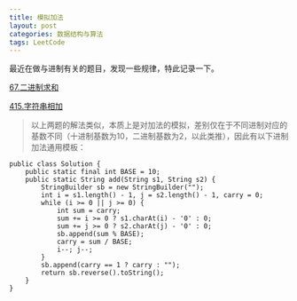 ```yaml
---
title: 模拟加法
layout: post
categories: 数据结构与算法
tags: LeetCode
---
```

最近在做与进制有关的题目，发现一些规律，特此记录一下。 

[67.二进制求和](https://leetcode-cn.com/problems/add-binary/)
    
[415.字符串相加](https://leetcode-cn.com/problems/add-strings/)

> 以上两题的解法类似，本质上是对加法的模拟，差别仅在于不同进制对应的基数不同（十进制基数为10，二进制基数为2，以此类推），因此有以下进制加法通用模板：

    public class Solution {
        public static final int BASE = 10;
        public static String add(String s1, String s2) {
            StringBuilder sb = new StringBuilder("");
            int i = s1.length() - 1, j = s2.length() - 1, carry = 0;
            while (i >= 0 || j >= 0) {
                int sum = carry;
                sum += i >= 0 ? s1.charAt(i) - '0' : 0;
                sum += j >= 0 ? s2.charAt(j) - '0' : 0;
                sb.append(sum % BASE);
                carry = sum / BASE;
                i--; j--;
            }
            sb.append(carry == 1 ? carry : "");
            return sb.reverse().toString();
        }
    }